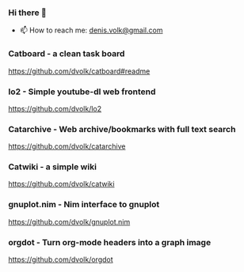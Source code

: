 ### Hi there 👋

- 📫 How to reach me: denis.volk@gmail.com

### Catboard - a clean task board
https://github.com/dvolk/catboard#readme
### lo2 - Simple youtube-dl web frontend
https://github.com/dvolk/lo2
### Catarchive - Web archive/bookmarks with full text search
https://github.com/dvolk/catarchive
### Catwiki - a simple wiki
https://github.com/dvolk/catwiki
### gnuplot.nim - Nim interface to gnuplot
https://github.com/dvolk/gnuplot.nim
### orgdot - Turn org-mode headers into a graph image
https://github.com/dvolk/orgdot

<!--
**dvolk/dvolk** is a ✨ _special_ ✨ repository because its `README.md` (this file) appears on your GitHub profile.

Here are some ideas to get you started:

- 🔭 I’m currently working on ...
- 🌱 I’m currently learning ...
- 👯 I’m looking to collaborate on ...
- 🤔 I’m looking for help with ...
- 💬 Ask me about ...
- 📫 How to reach me: ...
- 😄 Pronouns: ...
- ⚡ Fun fact: ...
-->
